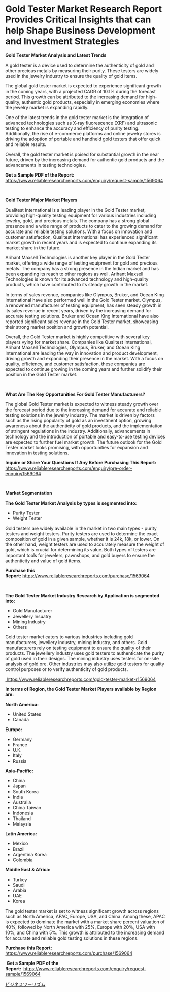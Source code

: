 <p><h1>Gold Tester Market Research Report Provides Critical Insights that can help Shape Business Development and Investment Strategies</h1></p><p><strong>Gold Tester Market Analysis and Latest Trends</strong></p>
<p><p>A gold tester is a device used to determine the authenticity of gold and other precious metals by measuring their purity. These testers are widely used in the jewelry industry to ensure the quality of gold items.</p><p>The global gold tester market is expected to experience significant growth in the coming years, with a projected CAGR of 10.1% during the forecast period. This growth can be attributed to the increasing demand for high-quality, authentic gold products, especially in emerging economies where the jewelry market is expanding rapidly.</p><p>One of the latest trends in the gold tester market is the integration of advanced technologies such as X-ray fluorescence (XRF) and ultrasonic testing to enhance the accuracy and efficiency of purity testing. Additionally, the rise of e-commerce platforms and online jewelry stores is driving the adoption of portable and handheld gold testers that offer quick and reliable results.</p><p>Overall, the gold tester market is poised for substantial growth in the near future, driven by the increasing demand for authentic gold products and the advancements in testing technologies.</p></p>
<p><strong>Get a Sample PDF of the Report:&nbsp;</strong> <a href="https://www.reliableresearchreports.com/enquiry/request-sample/1569064">https://www.reliableresearchreports.com/enquiry/request-sample/1569064</a></p>
<p>&nbsp;</p>
<p><strong>Gold Tester Major Market Players</strong></p>
<p><p>Qualitest International is a leading player in the Gold Tester market, providing high-quality testing equipment for various industries including jewelry, gold, and precious metals. The company has a strong global presence and a wide range of products to cater to the growing demand for accurate and reliable testing solutions. With a focus on innovation and customer satisfaction, Qualitest International has experienced significant market growth in recent years and is expected to continue expanding its market share in the future.</p><p>Arihant Maxsell Technologies is another key player in the Gold Tester market, offering a wide range of testing equipment for gold and precious metals. The company has a strong presence in the Indian market and has been expanding its reach to other regions as well. Arihant Maxsell Technologies is known for its advanced technology and high-quality products, which have contributed to its steady growth in the market.</p><p>In terms of sales revenue, companies like Olympus, Bruker, and Ocean King International have also performed well in the Gold Tester market. Olympus, a renowned manufacturer of testing equipment, has seen steady growth in its sales revenue in recent years, driven by the increasing demand for accurate testing solutions. Bruker and Ocean King International have also reported significant sales revenue in the Gold Tester market, showcasing their strong market position and growth potential.</p><p>Overall, the Gold Tester market is highly competitive with several key players vying for market share. Companies like Qualitest International, Arihant Maxsell Technologies, Olympus, Bruker, and Ocean King International are leading the way in innovation and product development, driving growth and expanding their presence in the market. With a focus on quality, efficiency, and customer satisfaction, these companies are expected to continue growing in the coming years and further solidify their position in the Gold Tester market.</p></p>
<p>&nbsp;</p>
<p><strong>What Are The Key Opportunities For Gold Tester Manufacturers?</strong></p>
<p><p>The global Gold Tester market is expected to witness steady growth over the forecast period due to the increasing demand for accurate and reliable testing solutions in the jewelry industry. The market is driven by factors such as the rising popularity of gold as an investment option, growing awareness about the authenticity of gold products, and the implementation of stringent regulations in the industry. Additionally, advancements in technology and the introduction of portable and easy-to-use testing devices are expected to further fuel market growth. The future outlook for the Gold Tester market looks promising, with opportunities for expansion and innovation in testing solutions.</p></p>
<p><strong>Inquire or Share Your Questions If Any Before Purchasing This Report:</strong> <a href="https://www.reliableresearchreports.com/enquiry/pre-order-enquiry/1569064">https://www.reliableresearchreports.com/enquiry/pre-order-enquiry/1569064</a></p>
<p>&nbsp;</p>
<p><strong>Market Segmentation</strong></p>
<p><strong>The Gold Tester Market Analysis by types is segmented into:</strong></p>
<p><ul><li>Purity Tester</li><li>Weight Tester</li></ul></p>
<p><p>Gold testers are widely available in the market in two main types - purity testers and weight testers. Purity testers are used to determine the exact composition of gold in a given sample, whether it is 24k, 18k, or lower. On the other hand, weight testers are used to accurately measure the weight of gold, which is crucial for determining its value. Both types of testers are important tools for jewelers, pawnshops, and gold buyers to ensure the authenticity and value of gold items.</p></p>
<p><strong>Purchase this Report:&nbsp;</strong><a href="https://www.reliableresearchreports.com/purchase/1569064">https://www.reliableresearchreports.com/purchase/1569064</a></p>
<p>&nbsp;</p>
<p><strong>The Gold Tester Market Industry Research by Application is segmented into:</strong></p>
<p><ul><li>Gold Manufacturer</li><li>Jewellery Insuatry</li><li>Mining Industry</li><li>Others</li></ul></p>
<p><p>Gold tester market caters to various industries including gold manufacturers, jewellery industry, mining industry, and others. Gold manufacturers rely on testing equipment to ensure the quality of their products. The jewellery industry uses gold testers to authenticate the purity of gold used in their designs. The mining industry uses testers for on-site analysis of gold ore. Other industries may also utilize gold testers for quality control purposes or to verify authenticity of gold products.</p></p>
<p><a href="https://www.reliableresearchreports.com/gold-tester-market-r1569064">&nbsp;https://www.reliableresearchreports.com/gold-tester-market-r1569064</a></p>
<p><strong>In terms of Region, the Gold Tester Market Players available by Region are:</strong></p>
<p>
    <p> <strong> North America: </strong>
        <ul>
            <li>United States</li>
            <li>Canada</li>
        </ul>
        </p> 
    <p> <strong> Europe: </strong>
        <ul>
            <li>Germany</li>
            <li>France</li>
            <li>U.K.</li>
            <li>Italy</li>
            <li>Russia</li>
        </ul>
        </p> 
    <p> <strong> Asia-Pacific: </strong>
        <ul>
            <li>China</li>
            <li>Japan</li>
            <li>South Korea</li>
            <li>India</li>
            <li>Australia</li>
            <li>China Taiwan</li>
            <li>Indonesia</li>
            <li>Thailand</li>
            <li>Malaysia</li>
        </ul>
        </p> 
    <p> <strong> Latin America: </strong>
        <ul>
            <li>Mexico</li>
            <li>Brazil</li>
            <li>Argentina Korea</li>
            <li>Colombia</li>
        </ul>
        </p> 
    <p> <strong> Middle East & Africa: </strong>
        <ul>
            <li>Turkey</li>
            <li>Saudi</li>
            <li>Arabia</li>
            <li>UAE</li>
            <li>Korea</li>
        </ul>
    </p>
    </p>
<p><p>The gold tester market is set to witness significant growth across regions such as North America, APAC, Europe, USA, and China. Among these, APAC is expected to dominate the market with a market share percent valuation of 40%, followed by North America with 25%, Europe with 20%, USA with 10%, and China with 5%. This growth is attributed to the increasing demand for accurate and reliable gold testing solutions in these regions.</p></p>
<p><strong>Purchase this Report: </strong><a href="https://www.reliableresearchreports.com/purchase/1569064">https://www.reliableresearchreports.com/purchase/1569064</a></p>
<p>&nbsp;<strong>Get a Sample PDF of the Report:&nbsp;&nbsp;</strong><a href="https://www.reliableresearchreports.com/enquiry/request-sample/1569064">https://www.reliableresearchreports.com/enquiry/request-sample/1569064</a></p>
<p><strong></strong></p>
<p><p><a href="https://github.com/oafhukehf4709715/Market-Research-Report-List-3/blob/main/739776234745.md">ビジネスツーリズム</a></p></p>